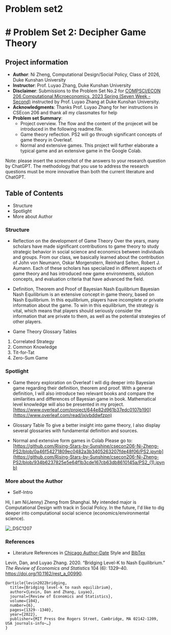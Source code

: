 # Problem set2
# # Problem Set 2: Decipher Game Theory 
## Project information
- **Author**: Ni Zheng, Computational Design/Social Policy, Class of 2026, Duke Kunshan University
- **Instructor**: Prof. Luyao Zhang, Duke Kunshan University
- **Disclaimer**: Submissions to the Problem Set No.2 for [COMPSCI/ECON 206 Computational Microeconomics, 2023 Spring (Seven Week - Second)](https://ce.pubpub.org/) instructed by Prof. Luyao Zhang at Duke Kunshan University.
- **Acknowledgments**: Thanks Prof. Luyao Zhang for her instructions in CSEcon 206 and thank all my classmates for help
- **Problem set Summary**: 
  - Project overview. The flow and the content of the projecet will be introduced in the following readme.file.
  - Game theory reflection. PS2 will go through significant concepts of game theory in Overleaf.
  - Normal and extensive games. This project will further elaborate a typical game and an extensive game in the Google Colab.


Note: please insert the screenshot of the answers to your research question by ChatGPT. The methodology that you use to address the research questions must be more innovative than both the current literature and ChatGPT. 

## Table of Contents

- Structure
- Spotlight
- More about Author


### Structure
- Reflection on the development of Game Theory
Over the years, many scholars have made significant contributions to game theory to study strategic behavior in social science and economics between individuals and groups. From our class, we basically learned about the contribution of  John von Neumann, Oskar Morgenstern, Reinhard Selten, Robert J. Aumann. Each of these scholars has specialized in different aspects of game theory and has introduced new game environments, solution concepts, and evaluation criteria that have advanced the field.

- Definition, Theorem and Proof of Bayesian Nash Equilibrium
Bayesian Nash Equilibrium is an extensive concept in game theory, based on Nash Equilibrium. In this equilibrium, players have incomplete or private information about the game. To win in this equilibrium, the strategy is vital, which means that players should seriously consider the information that are private to them, as well as the potential strategies of other players.

- Game Theory Glossary Tables
1. Correlated Strategy
2. Common Knowledge
3. Tit-for-Tat
4. Zero-Sum Game

### Spotlight
- Game theory exploration on Overleaf
I will dig deeper into Bayesian game regarding their definition, theorem and proof. With a general definition, I will also introduce two relevant books and compare the similarities and differences of Bayesian game in book. Mathematical level knowledge will also be presented in my project.[https://www.overleaf.com/project/644e82d961b37edc0107b190](https://www.overleaf.com/read/jxjvbddwfzpn)

- Glossary Table
To give a better insight into game theory, I also display several glossaries with fundamental definition and sources.

- Normal and extensive form games in Colab
Please go to: [https://github.com/Rising-Stars-by-Sunshine/csecon206-Ni-Zheng-PS2/blob/0a46f54271809ec0482a3b3405263207fde48f06/PS2.ipynb](https://github.com/Rising-Stars-by-Sunshine/csecon206-Ni-Zheng-PS2/blob/934b6237825e5e64f1b3cde167cb63db8610145a/PS2_(1).ipynb)

### More about the Author
* Self-Intro 

Hi, I am Ni(Jenny) Zheng from Shanghai. My intended major is Computational Design with track in Social Policy. In the future, I'd like to dig deeper into computational social science (economics/environmental science).

![_DSC1207](https://user-images.githubusercontent.com/125801773/233880116-0fc48560-631b-406d-9519-8ce423cf6b00.JPG)


### References

- Literature References in [Chicago Author-Date](https://www.chicagomanualofstyle.org/tools_citationguide/citation-guide-2.html) Style and [BibTex](https://scholar.google.com/) 

Levin, Dan, and Luyao Zhang. 2020. “Bridging Level-K to Nash Equilibrium.” *The Review of Economics and Statistics* 104 (6): 1329–40. https://doi.org/10.1162/rest_a_00990.

```
@article{levin2022bridging,
  title={Bridging level-k to nash equilibrium},
  author={Levin, Dan and Zhang, Luyao},
  journal={Review of Economics and Statistics},
  volume={104},
  number={6},
  pages={1329--1340},
  year={2022},
  publisher={MIT Press One Rogers Street, Cambridge, MA 02142-1209, USA journals-info~…}
}
```
